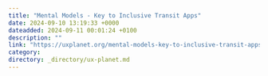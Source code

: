```yaml
---
title: "Mental Models - Key to Inclusive Transit Apps"
date: 2024-09-10 13:19:33 +0000
dateadded: 2024-09-11 00:01:24 +0100
description: ""
link: "https://uxplanet.org/mental-models-key-to-inclusive-transit-apps-c48857649b29?source=rss----819cc2aaeee0---4"
category:
directory: _directory/ux-planet.md
---
```

